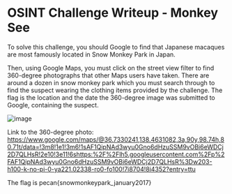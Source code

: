 # OSINT Challenge Writeup - Monkey See

To solve this challenge, you should Google to find that Japanese macaques are most famously located in Snow Monkey Park in Japan. 

Then, using Google Maps, you must click on the street view filter to find 360-degree photographs that other Maps users have taken. There are around a dozen in snow monkey park which you must search through to find the suspect wearing the clothing items provided by the challenge. The flag is the location and the date the 360-degree image was submitted to Google, containing the suspect. 

![image](https://github.com/ECUComputingAndSecurity/PeCanCTF-2023/assets/87506849/7bc88388-b887-4b77-a32f-c6ae6933f1b9)

Link to the 360-degree photo: https://www.google.com/maps/@36.7330241,138.4631082,3a,90y,98.74h,80.71t/data=!3m8!1e1!3m6!1sAF1QipNAd3wyu0Gno6dHzuSSM9vOBi6eWDCj2D7QLHsR!2e10!3e11!6shttps:%2F%2Flh5.googleusercontent.com%2Fp%2FAF1QipNAd3wyu0Gno6dHzuSSM9vOBi6eWDCj2D7QLHsR%3Dw203-h100-k-no-pi-0-ya221.02338-ro0-fo100!7i8704!8i4352?entry=ttu

The flag is pecan{snowmonkeypark_january2017}
